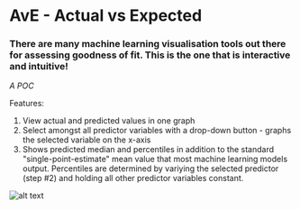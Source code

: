 # AvE - Actual vs Expected
### There are many machine learning visualisation tools out there for assessing goodness of fit. This is the one that is interactive and intuitive!
*A POC*

Features:
1. View actual and predicted values in one graph
2. Select amongst all predictor variables with a drop-down button - graphs the selected variable on the x-axis
3. Shows predicted median and percentiles in addition to the standard "single-point-estimate" mean value that most machine learning models output. Percentiles are determined by variying the selected predictor (step #2) and holding all other predictor variables constant.

![alt text](https://github.com/jack0reardon/AvE/tree/main/inst/www/screenshot_1.png "The User Interface")
